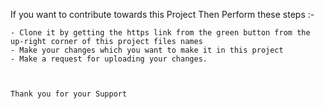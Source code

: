If you want to contribute towards this Project Then Perform these steps :-

	- Clone it by getting the https link from the green button from the up-right corner of this project files names
	- Make your changes which you want to make it in this project
	- Make a request for uploading your changes.



	Thank you for your Support